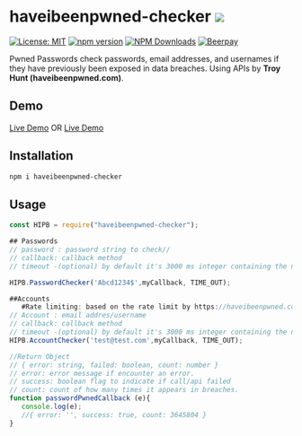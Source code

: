 # haveibeenpwned-checker ![](https://img.shields.io/github/last-commit/mikeshaker/haveibeenpwned-checker.svg?style=flat-square)
[![License: MIT](https://img.shields.io/badge/License-MIT-yellow.svg)](https://opensource.org/licenses/MIT)
[![npm version](https://img.shields.io/npm/v/haveibeenpwned-checker.svg?label=haveibeenpwned-checker)](https://www.npmjs.com/package/haveibeenpwned-checker)
[![NPM Downloads](https://img.shields.io/npm/dt/haveibeenpwned-checker.svg?style=flat)](https://www.npmjs.com/package/haveibeenpwned-checker)
[![Beerpay](https://beerpay.io/mikeshaker/haveibeenpwned-checker/badge.svg?style=plastic)](https://beerpay.io/mikeshaker/haveibeenpwned-checker)


Pwned Passwords check passwords, email addresses, and usernames if they have previously been exposed in data breaches.
Using APIs by **Troy Hunt (haveibeenpwned.com)**.

## Demo
[Live Demo](https://runkit.com/mikeshaker/5c5499162cc0b70012c1f73b)
OR 
[Live Demo](https://repl.it/@MikeShaker/haveibeenpwned-checker-v042)

## Installation

```sh
npm i haveibeenpwned-checker
```

## Usage
```js
const HIPB = require("haveibeenpwned-checker");

## Passwords
// password : password string to check//
// callback: callback method 
// timeout -(optional) by default it's 3000 ms integer containing the number of milliseconds to wait for a server to send response headers (and start the response body) before aborting the request.

HIPB.PasswordChecker('Abcd1234$',myCallback, TIME_OUT);

##Accounts
   #Rate limiting: based on the rate limit by https://haveibeenpwned.com (one per every 1500 milliseconds each from any given IP address)
// Account : email addres/username
// callback: callback method 
// timeout -(optional) by default it's 3000 ms integer containing the number of milliseconds to wait for a server to send response headers (and start the response body) before aborting the request.
HIPB.AccountChecker('test@test.com',myCallback, TIME_OUT);

//Return Object
// { error: string, failed: boolean, count: number }
// error: error message if encounter an error.
// success: boolean flag to indicate if call/api failed
// count: count of how many times it appears in breaches.
function passwordPwnedCallback (e){
   console.log(e);
   //{ error: '', success: true, count: 3645804 }
}
